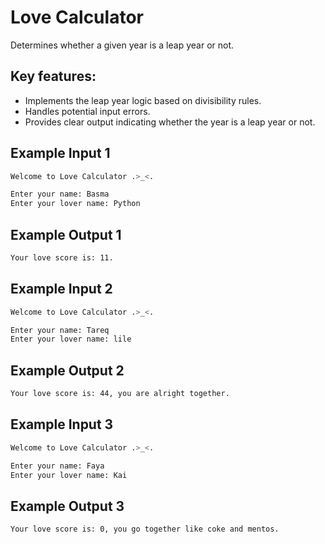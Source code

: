 # Love Calculator
Determines whether a given year is a leap year or not.

## Key features:
- Implements the leap year logic based on divisibility rules.
- Handles potential input errors.
- Provides clear output indicating whether the year is a leap year or not.

## Example Input 1
```bash
Welcome to Love Calculator .>_<.

Enter your name: Basma
Enter your lover name: Python
```
## Example Output 1

```bash
Your love score is: 11.
```

## Example Input 2
```bash
Welcome to Love Calculator .>_<.

Enter your name: Tareq
Enter your lover name: lile
```
## Example Output 2

```bash
Your love score is: 44, you are alright together.
```

## Example Input 3
```bash
Welcome to Love Calculator .>_<.

Enter your name: Faya
Enter your lover name: Kai
```
## Example Output 3

```bash
Your love score is: 0, you go together like coke and mentos.
```
